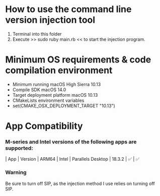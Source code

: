 # How to use the command line version injection tool

1. Terminal into this folder
2. Execute >>  sudo ruby main.rb  << to start the injection program.

# Minimum OS requirements & code compilation environment

- Minimum running macOS High Sierra 10.13
- Compile SDK macOS 14.0
- Target deployment platform macOS 10.13
- CMakeLists environment variables
- set(CMAKE_OSX_DEPLOYMENT_TARGET "10.13")

# App Compatibility

### M-series and Intel versions of the following apps are supported:

| App                                            | Version              | ARM64  | Intel 
| Parallels Desktop                              | 18.3.2               |   ✅   |   ✅ 
### Warning
Be sure to turn off SIP, as the injection method I use relies on turning off SIP.

